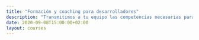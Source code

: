 ```yaml
---
title: "Formación y coaching para desarrolladores"
description: "Transmitimos a tu equipo las competencias necesarias para desarrollar software de forma profesional."
date: 2020-09-08T15:00:00+02:00
layout: courses
---
```

